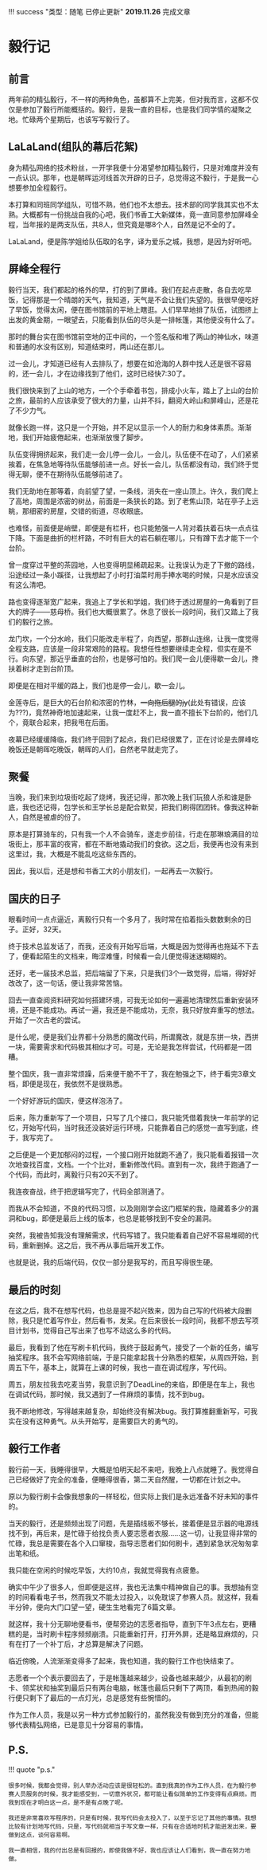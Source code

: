 !!! success "类型：随笔 已停止更新"
    **2019.11.26** 完成文章

# 毅行记

## 前言

两年前的精弘毅行，不一样的两种角色，虽都算不上完美，但对我而言，这都不仅仅是参加了毅行所能概括的。毅行，是我一直的目标，也是我们同学情的凝聚之地。忙碌两个星期后，也该写写毅行了。

## LaLaLand(组队的幕后花絮)

身为精弘网络的技术粉丝，一开学我便十分渴望参加精弘毅行，只是对难度并没有一点认识。那年，也是朝晖运河线首次开辟的日子，总觉得这不毅行，于是我一心想要参加全程毅行。

本打算和同班同学组队，可惜不熟，他们也不太想去。技术部的同学我其实也不太熟。大概都有一份挑战自我的心吧，我们书香工大新媒体，竟一直同意参加屏峰全程，当年报的是两支队伍，共8人，但究竟是哪8个人，自然是记不全的了。

LaLaLand，便是陈学姐给队伍取的名字，译为爱乐之城，我想，是因为好听吧。

## 屏峰全程行

毅行当天，我们都起的格外的早，打的到了屏峰。我们在起点走散，各自去吃早饭，记得那是一个晴朗的天气，我知道，天气是不会让我们失望的。我很早便吃好了早饭，觉得太闲，便在图书馆前的平地上瞎逛。人们早早地排了队伍，试图挤上出发的黄金期，一眼望去，只能看到队伍的尽头是一排帐篷，其他便没有什么了。

那时的舞台实在图书馆前空地的正中间的，一个签名版和堆了两山的神仙水，味道和普通的水没有区别，知道结束时，两山还在那儿。

过一会儿，才知道已经有人去排队了，想要在如沧海的人群中找人还是很不容易的，还一会儿，才在边缘找到了他们，这时已经快7:30了。

我们很快来到了上山的地方，一个个手牵着书包，排成小火车，踏上了上山的台阶之旅，最前的人应该承受了很大的力量，山并不抖，翻阅大岭山和屏峰山，还是花了不少力气。

就像长跑一样，这只是一个开始，并不足以显示一个人的耐力和身体素质。渐渐地，我们开始疲倦起来，也渐渐放慢了脚步。

队伍变得拥挤起来，我们走一会儿停一会儿，一会儿，队伍便不在动了，人们紧紧挨着，在焦急地等待队伍能够前进一点。好长一会儿，队伍都没有动，我们终于觉得无聊，便不在期待队伍能够前进了。

我们无助地在那等着，向前望了望，一条线，消失在一座山顶上。许久，我们爬上了高地，周围是浓密的树丛，前面是一条狭长的路。到了老焦山顶，站在亭子上远眺，那细密的房屋，交错的街道，尽收眼底。

也难怪，前面便是峭壁，即便是有栏杆，也只能勉强一人背对着扶着石块一点点往下降。下面是曲折的栏杆路，不时有巨大的岩石躺在哪儿，只有蹲下去才能下一个台阶。

曾一度穿过平整的茶园地，人也变得明显稀疏起来。让我误认为走了下撤的路线，沿途经过一条小蹊径，让我想起了小时打油菜时用手捧水喝的时候，只是水应该没有这么清吧。

路也变得逐渐宽广起来，我追上了学长和学姐，我们终于透过房屋的一角看到了巨大的牌子——慈母桥。我们也大概很累了。休息了很长一段时间，我们又踏上了我们的毅行之旅。

龙门坎，一个分水岭，我们只能改走半程了，向西望，那群山连绵，让我一度觉得全程支路，应该是一段非常艰险的路程。我想任性想要继续走全程，但实在是不行。向东望，那近乎垂直的台阶，也是够可怕的。我们爬一会儿便得歇一会儿，搀扶着树才走到台阶顶。

即便是在相对平缓的路上，我们也是停一会儿，歇一会儿。

金莲寺后，是巨大的石台阶和浓密的竹林，~~一向拖后腿的jy~~(此处有错误，应该为???)，竟然神奇地加速起来，让我一度赶不上，我一直不擅长下台阶的，他们几个，竟联合起来，把我甩在后面。

夜幕已经缓缓降临，我们终于回到了起点，我们已经很累了，正在讨论是去屏峰吃晚饭还是朝晖吃晚饭，朝晖的人们，自然老早就走完了。

## 聚餐

当晚，我们来到垃圾街吃起了烧烤，我还记得，那次晚上我们玩狼人杀和谁是卧底，我也还记得，包学长和王学长总是配合默契，把我们刷得团团转。像我这种新人，自然是被虐的份了。

原本是打算骑车的，只有我一个人不会骑车，遂走步前往，行走在那琳琅满目的垃圾街上，那丰富的夜宵，都在不断地撬动我们的食欲。这之后，我便再也没有来到这里过，我，大概是不能乱吃这些东西的。

因此，我以后，还是想和书香工大的小朋友们，一起再去一次毅行。

## 国庆的日子

眼看时间一点点逼近，离毅行只有一个多月了，我时常在掐着指头数数剩余的日子。正好，32天。

终于技术总监发话了，而我，还没有开始写后端，大概是因为觉得再也拖延不下去了，便看起陌生的文档来，晦涩难懂，时候看一会儿便觉得迷迷糊糊的。

还好，老一届技术总监，把后端留了下来，只是我们3个一致觉得，后端，得好好改改了，这一句话，便让我非常苦恼。

回去一直查阅资料研究如何搭建环境，可我无论如何一遍遍地清理然后重新安装环境，还是不能成功。再试一遍，我还是不能成功，无奈，我只好放弃重写的想法。开始了一次古老的尝试。

是什么呢，便是我们业界都十分熟悉的魔改代码，所谓魔改，就是东拼一块，西拼一块，需要需求和代码极其相似才可。可是，无论是我怎样尝试，代码都是一团糟。

整个国庆，我一直非常烦躁，后来便干脆不干了，我在勉强之下，终于看完3章文档，即便是现在，我依然不是很熟悉。

一个好好游玩的国庆，便这样泡汤了。

后来，陈力重新写了一个项目，只写了几个接口，我只能凭借着我快一年前学的记忆，开始写代码，当时我还没装好运行环境，只能靠着自己的感觉一直写到底，终于，我写完了。

之后便是一个更加郁闷的过程，一个接口刚开始就跑不通了，我只能看着报错一次次地查找百度，文档。一个个比对，重新修改代码。直到有一次，我终于跑通了一个代码，而此时，离毅行只有20天不到了。

我连夜奋战，终于把逻辑写完了，代码全部测通了。

而我从不会知道，不良的代码习惯，以及刚刚学会这门框架的我，隐藏着多少的漏洞和bug，即便是最后上线的版本，也总是能够找到不安全的漏洞。

突然，我被告知我没有理解需求，代码写错了。我只能看着自己好不容易堆砌的代码，重新删掉。这之后，我不再从事后端开发工作。

也就是说，我的后端代码，仅仅一部分是我写的，而且写得很生硬。

## 最后的时刻

在这之后，我不在想写代码，也总是提不起兴致来，因为自己写的代码被大段删除，我只是忙着写作业，然后看书，发呆。在后来很长一段时间，我都不想去写项目计划书，觉得自己写出来了也写不动这么多的代码。

最后，我看到了他在写刷卡机代码，我终于鼓起勇气，接受了一个新的任务，编写抽奖程序。我不会写网络前端，于是只能拿起我十分熟悉的框架，从周四开始，到周五下午，基本上，就算在上课的时候，我也一直在调试程序，写代码。

周五，朋友拉我去吃麦当劳，我意识到了DeadLine的来临，即便是在车上，我也在调试代码，那时候，我又遇到了一件麻烦的事情，找不到bug。

我不断地修改，写得越来越复杂，却始终没有解决bug。我打算推翻重新写，可我实在没有这种勇气。从头开始写，是需要巨大的勇气的。

## 毅行工作者

毅行前一天，我睡得很早，大概是怕明天起不来吧，我晚上八点就睡了。我觉得自己已经做好了完全的准备，便睡得很香，第二天自然醒，一切都在计划之中。

原以为毅行刷卡会像我想象的一样轻松，但实际上我们是永远准备不好未知的事件的。

当天的毅行，还是频频出现了问题，先是插线板不够长，接着便是显示器的电源线找不到，再后来，是忙碌于给找负责人要志愿者衣服……这一切，让我显得非常的忙碌，我总是需要在各个入口窜梭，指导志愿者们如何刷卡，遇到紧急状况匆匆拿出笔和纸。

我只能在空闲的时候吃早饭，大约10点，我就觉得我有点疲惫。

确实中午少了很多人，但即便是这样，我也无法集中精神做自己的事。我想抽有空的时间看看电子书，然而我又不能太过投入，以免耽误了参赛人员。就这样，我看半分钟，便向大门口望一望，硬生生地看完了6篇文章。

就这样，我十分无聊地便看书，便帮旁边的志愿者指导，直到下午3点左右，更糟糕的是，当时刷卡程序频频崩溃。只能重新打开，打开外屏，还是略显麻烦的，只有在打了一个补丁后，才总算是解决了问题。

临近傍晚，人流渐渐变得多了起来，我也知道，我的毅行工作也快结束了。

志愿者一个个表示要回去了，于是帐篷越来越少，设备也越来越少，从最初的刷卡、领奖状和抽奖到最后只有两台电脑，帐篷也最后只剩下了两顶，看到热闹的毅行便只剩下了最后的一点灯光，总是感觉有些惋惜的。

作为工作人员，我是以另一种方式参加毅行的，虽然我没有做到充分的准备，但能够代表精弘网络，已是意见十分容易的事情。

## P.S.

!!! quote "p.s."

    很多时候，我都会觉得，别人举办活动应该是很轻松的。直到我真的作为工作人员，在为毅行参赛人员服务的时候，我才能感受到，一切意外状况，都可能让看似简单的工作变得有点麻烦。而我到现在才明白这一点，是不是有点晚了呢。

    我还是非常喜欢写程序的，只是有时候，我写代码会太投入了，以至于忘记了其他的事情。我想比较有计划地写代码，只是，写代码就相当于写文章一样，只有在合适地时机才能迸发出来，要做到这点，谈何容易啊。

    我一直相信，我的付出总是有回报的，即使我做不好，我也应该让人们看到，我一直在努力地做。
